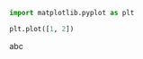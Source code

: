 
```python
import matplotlib.pyplot as plt
```

```python inline
plt.plot([1, 2])
```

<!-- break -->

abc
